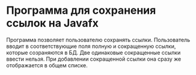 # Программа для сохранения ссылок на Javafx
Программа позволяет пользователю сохранять ссылки. 
Пользователь вводит в соответствующие поля полную и сокращенную ссылки, которые созраняются в БД.
Две одинаковые сокращенные ссылки ввести нельзя.
При добавлении сокращенной ссылки она сразу же отображается в общем списке.
